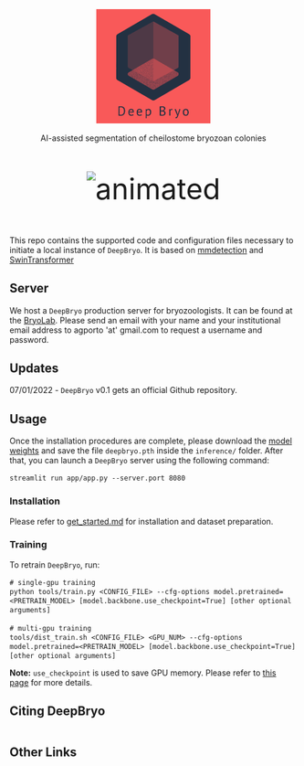 <p align="center">
<img src="resources/logo_red.png" alt="DeepBryo logo" width='200' height='200' >
</p>

<p align="center">
AI-assisted segmentation of cheilostome bryozoan colonies
</p>

<p align="center" style="font-size:360%;">
  <img src="resources/deepbryo.gif" alt="animated" />
</p>

This repo contains the supported code and configuration files necessary to initiate a local instance of `DeepBryo`. It is based on [mmdetection](https://github.com/open-mmlab/mmdetection) and [SwinTransformer](https://arxiv.org/pdf/2103.14030.pdf)

## Server 

We host a `DeepBryo` production server for bryozoologists. It can be found at the [BryoLab](https://bryolab.ngrok.io). Please send an email with your name and your institutional email address to agporto 'at' gmail.com to request a username and password.


## Updates

07/01/2022 - `DeepBryo` v0.1 gets an official Github repository.

## Usage

Once the installation procedures are complete, please download the [model weights](https://drive.google.com/file/d/13UhITFiD-T7GSivUeVRX9ZGJuk508soS/view?usp=sharing) and save the file `deepbryo.pth` inside the `inference/` folder. After that, you can launch a `DeepBryo` server using the following command:
```
streamlit run app/app.py --server.port 8080

```

### Installation

Please refer to [get_started.md](https://github.com/open-mmlab/mmdetection/blob/master/docs/en/get_started.md) for installation and dataset preparation.


### Training

To retrain `DeepBryo`, run:
```
# single-gpu training
python tools/train.py <CONFIG_FILE> --cfg-options model.pretrained=<PRETRAIN_MODEL> [model.backbone.use_checkpoint=True] [other optional arguments]

# multi-gpu training
tools/dist_train.sh <CONFIG_FILE> <GPU_NUM> --cfg-options model.pretrained=<PRETRAIN_MODEL> [model.backbone.use_checkpoint=True] [other optional arguments] 
```


**Note:** `use_checkpoint` is used to save GPU memory. Please refer to [this page](https://pytorch.org/docs/stable/checkpoint.html) for more details.


## Citing DeepBryo
```

```

## Other Links



